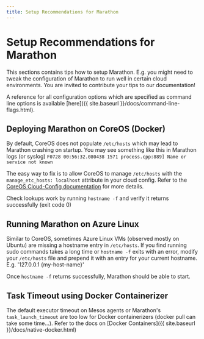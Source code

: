 ```yaml
---
title: Setup Recommendations for Marathon
---
```


# Setup Recommendations for Marathon

This sections contains tips how to setup Marathon. E.g. you might need to tweak the configuration of Marathon
to run well in certain cloud environments. You are invited to contribute your tips to our documentation!

A reference for all configuration options which are specified as command line options is available 
[here]({{ site.baseurl }}/docs/command-line-flags.html).

## Deploying Marathon on CoreOS (Docker)

By default, CoreOS does not populate `/etc/hosts` which may lead to Marathon crashing on startup.
You may see something like this in Marathon logs (or syslog)
`F0728 00:56:32.080438 1571 process.cpp:889] Name or service not known`

The easy way to fix is to allow CoreOS to manage `/etc/hosts` with the `manage_etc_hosts: localhost` attribute in your cloud config. Refer to the [CoreOS Cloud-Config documentation](https://coreos.com/os/docs/latest/cloud-config.html) for more details.

Check lookups work by running `hostname -f` and verify it returns successfully (exit code 0)

## Running Marathon on Azure Linux

Similar to CoreOS, sometimes Azure Linux VMs (observed mostly on Ubuntu) are missing a hostname entry in `/etc/hosts`. If you find running sudo commands takes a long time or `hostname -f` exits with an error, modify your `/etc/hosts` file and prepend it with an entry for your current hostname. E.g. '127.0.0.1   {my-host-name}'

Once `hostname -f` returns successfully, Marathon should be able to start.

## Task Timeout using Docker Containerizer

The default executor timeout on Mesos agents or Marathon's `task_launch_timeout` are too low for Docker containerizers (docker pull can take some time...). Refer to the docs on [Docker Containers]({{ site.baseurl }}/docs/native-docker.html)



